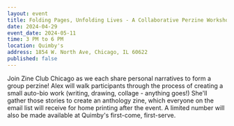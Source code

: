 ```yaml
---
layout: event
title: Folding Pages, Unfolding Lives - A Collaborative Perzine Workshop
date: 2024-04-29
event_date: 2024-05-11
time: 3 PM to 6 PM
location: Quimby's
address: 1854 W. North Ave, Chicago, IL 60622
published: false
---
```


Join Zine Club Chicago as we each share personal narratives to form a group perzine! Alex will walk participants through the process of creating a small auto-bio work (writing, drawing, collage - anything goes!) She'll gather those stories to create an anthology zine, which everyone on the email list will receive for home printing after the event. A limited number will also be made available at Quimby's first-come, first-serve. 

<!--more-->
